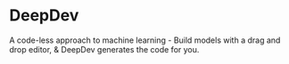 # DeepDev
A code-less approach to machine learning - Build models with a drag and drop editor, &amp; DeepDev generates the code for you.
